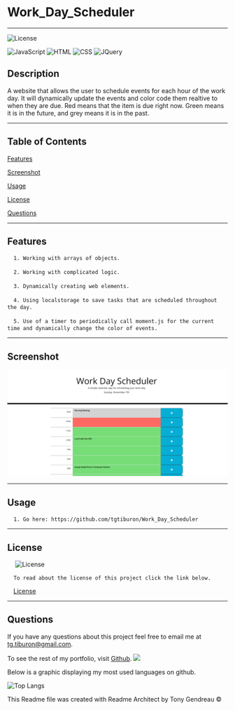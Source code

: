 # Work_Day_Scheduler
---

  ![License](https://img.shields.io/github/license/tgtiburon/Work_Day_Scheduler?style=flat-square)
  
  ![JavaScript](https://img.shields.io/badge/JavaScript-F7DF1E?style=for-the-badge&logo=javascript&logoColor=black) 
  ![HTML](https://img.shields.io/badge/HTML-239120?style=for-the-badge&logo=html5&logoColor=white) 
  ![CSS](https://img.shields.io/badge/CSS-239120?&style=for-the-badge&logo=css3&logoColor=white) 
  ![JQuery](https://img.shields.io/badge/jQuery-0769AD?style=for-the-badge&logo=jquery&logoColor=white) 
## Description

A website that allows the user to schedule events for each hour of the work day. It will dynamically update the events and color code them realtive to when they are due. Red means that the item is due right now. Green means it is in the future, and grey means it is in the past.

---
  ## Table of Contents

  [Features](#features)

  [Screenshot](#screenshot)
    
  [Usage](#usage)
    
  [License](#license)

  [Questions](#questions)
  
  

---

## Features

      1. Working with arrays of objects. 

      2. Working with complicated logic. 

      3. Dynamically creating web elements. 

      4. Using localstorage to save tasks that are scheduled throughout the day. 

      5. Use of a timer to periodically call moment.js for the current time and dynamically change the color of events. 
---

## Screenshot 
  ![](Work_Day_Scheduler_scrn.PNG)
  
  

---
  ## Usage

      1. Go here: https://github.com/tgtiburon/Work_Day_Scheduler 


  ---
  ## License 

  &emsp; ![License](https://img.shields.io/github/license/tgtiburon/Work_Day_Scheduler?style=flat-square)

      To read about the license of this project click the link below.

  &emsp;[License](https://github.com/tgtiburon/Work_Day_Scheduler/blob/main/LICENSE) 



---
## Questions

If you have any questions about this project feel free to email me at <tg.tiburon@gmail.com>.  

To see the rest of my portfolio, visit [Github](https://github.com/tgtiburon).
![](./images/GitHub-Mark-32px.png)

Below is a graphic displaying my most used languages on github.

![Top Langs](https://github-readme-stats.vercel.app/api/top-langs/?username=tgtiburon)


This Readme file was created with Readme Architect by Tony Gendreau &copy;
